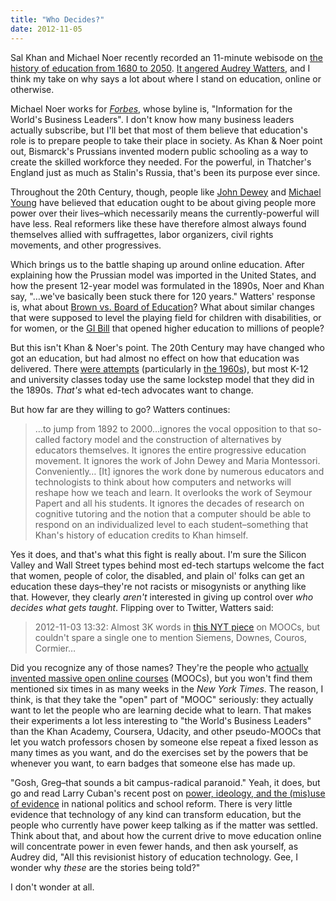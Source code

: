 ```yaml
---
title: "Who Decides?"
date: 2012-11-05
---
```

<p>Sal Khan and Michael Noer recently recorded an 11-minute webisode on <a href="http://www.youtube.com/watch?v=LqTwDDTjb6g">the history of education from 1680 to 2050</a>. <a href="http://www.hackeducation.com/2012/11/01/history-of-education-khan-academy/">It angered Audrey Watters</a>, and I think my take on why says a lot about where I stand on education, online or otherwise.</p>
<p>Michael Noer works for <a href="http://www.forbes.com/"><cite>Forbes</cite></a>, whose byline is, "Information for the World's Business Leaders". I don't know how many business leaders actually subscribe, but I'll bet that most of them believe that education's role is to prepare people to take their place in society. As Khan &amp; Noer point out, Bismarck's Prussians invented modern public schooling as a way to create the skilled workforce they needed. For the powerful, in Thatcher's England just as much as Stalin's Russia, that's been its purpose ever since.</p>
<p>Throughout the 20th Century, though, people like <a href="http://en.wikipedia.org/wiki/John_Dewey">John Dewey</a> and <a href="http://en.wikipedia.org/wiki/Michael_Young_%28politician%29">Michael Young</a> have believed that education ought to be about giving people more power over their lives–which necessarily means the currently-powerful will have less. Real reformers like these have therefore almost always found themselves allied with suffragettes, labor organizers, civil rights movements, and other progressives.</p>
<p>Which brings us to the battle shaping up around online education. After explaining how the Prussian model was imported in the United States, and how the present 12-year model was formulated in the 1890s, Noer and Khan say, "…we've basically been stuck there for 120 years." Watters' response is, what about <a href="http://en.wikipedia.org/wiki/Brown_v._Board_of_Education">Brown vs. Board of Education</a>? What about similar changes that were supposed to level the playing field for children with disabilities, or for women, or the <a href="http://en.wikipedia.org/wiki/G.I._Bill">GI Bill</a> that opened higher education to millions of people?</p>
<p>But this isn't Khan &amp; Noer's point. The 20th Century may have changed who got an education, but had almost no effect on how that education was delivered. There <a href="http://www.amazon.com/OUR-TIME-NOW-School-Underground/dp/B000QEC6AM/">were attempts</a> (particularly in <a href="http://www.amazon.com/Teaching-Subversive-Activity-Neil-Postman/dp/0385290098/">the 1960s</a>), but most K-12 and university classes today use the same lockstep model that they did in the 1890s. <em>That's</em> what ed-tech advocates want to change.</p>
<p>But how far are they willing to go? Watters continues:</p>
<blockquote>…to jump from 1892 to 2000…ignores the vocal opposition to that so-called factory model and the construction of alternatives by educators themselves. It ignores the entire progressive education movement. It ignores the work of John Dewey and Maria Montessori. Conveniently… [It] ignores the work done by numerous educators and technologists to think about how computers and networks will reshape how we teach and learn. It overlooks the work of Seymour Papert and all his students. It ignores the decades of research on cognitive tutoring and the notion that a computer should be able to respond on an individualized level to each student–something that Khan's history of education credits to Khan himself.</blockquote>
Yes it does, and that's what this fight is really about. I'm sure the Silicon Valley and Wall Street types behind most ed-tech startups welcome the fact that women, people of color, the disabled, and plain ol' folks can get an education these days–they're not racists or misogynists or anything like that. However, they clearly <em>aren't</em> interested in giving up control over <em>who decides what gets taught</em>. Flipping over to Twitter, Watters said:
<blockquote>2012-11-03 13:32: Almost 3K words in <a href="http://www.nytimes.com/2012/11/04/education/edlife/massive-open-online-courses-are-multiplying-at-a-rapid-pace.html">this NYT piece</a> on MOOCs, but couldn't spare a single one to mention Siemens, Downes, Couros, Cormier…</blockquote>
<p>Did you recognize any of those names? They're the people who <a href="http://www.xedbook.com/?p=81">actually invented massive open online courses</a> (MOOCs), but you won't find them mentioned six times in as many weeks in the <em>New York Times</em>. The reason, I think, is that they take the "open" part of "MOOC" seriously: they actually want to let the people who are learning decide what to learn. That makes their experiments a lot less interesting to "the World's Business Leaders" than the Khan Academy, Coursera, Udacity, and other pseudo-MOOCs that let you watch professors chosen by someone else repeat a fixed lesson as many times as you want, and do the exercises set by the powers that be whenever you want, to earn badges that someone else has made up.</p>
<p>"Gosh, Greg–that sounds a bit campus-radical paranoid." Yeah, it does, but go and read Larry Cuban's recent post on <a href="http://larrycuban.wordpress.com/2012/11/03/power-ideology-and-the-use-of-evidence-in-national-politics-and-school-reform/">power, ideology, and the (mis)use of evidence</a> in national politics and school reform. There is very little evidence that technology of any kind can transform education, but the people who currently have power keep talking as if the matter was settled. Think about that, and about how the current drive to move education online will concentrate power in even fewer hands, and then ask yourself, as Audrey did, "All this revisionist history of education technology. Gee, I wonder why <em>these</em> are the stories being told?"</p>
<p>I don't wonder at all.</p>
